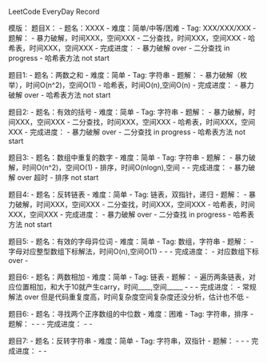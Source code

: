 LeetCode EveryDay
Record

模版：
题目X：
	- 题名：XXXX
	- 难度：简单/中等/困难
	- Tag: XXX/XXX/XXX
	- 题解：
		- 暴力破解，时间XXX，空间XXX
		- 二分查找，时间XXX，空间XXX
		- 哈希表，时间XXX，空间XXX 
	- 完成进度：
		- 暴力破解 over
		- 二分查找 in progress
		- 哈希表方法 not start

题目1:
	- 题名：两数之和
	- 难度：简单
	- Tag: 字符串
	- 题解：
		- 暴力破解（枚举），时间O(n^2)，空间O(1)
		- 哈希表，时间O(n),空间O(n) 
	- 完成进度：
		- 暴力破解 over
		- 哈希表方法 not start

题目2: 
	- 题名：有效的括号
	- 难度：简单
	- Tag: 字符串
	- 题解：
		- 暴力破解，时间XXX，空间XXX
		- 二分查找，时间XXX，空间XXX
		- 哈希表，时间XXX，空间XXX 
	- 完成进度：
		- 暴力破解 over
		- 二分查找 in progress
		- 哈希表方法 not start

题目3:
	- 题名：数组中重复的数字
	- 难度：简单
	- Tag: 字符串
	- 题解：
		- 暴力破解，时间O(n^2)，空间O(1)
		- 排序，时间O(nlogn),空间
		- 
	- 完成进度：
		- 暴力破解 over 超时
		- 排序 not start

题目4:
	- 题名：反转链表
	- 难度：简单
	- Tag: 链表，双指针，递归
	- 题解：
		- 暴力破解，时间XXX，空间XXX
		- 二分查找，时间XXX，空间XXX
		- 哈希表，时间XXX，空间XXX 
	- 完成进度：
		- 暴力破解 over
		- 二分查找 in progress
		- 哈希表方法 not start

题目5:
	- 题名：有效的字母异位词
	- 难度：简单
	- Tag: 数组，字符串
	- 题解：
		- 字母对应整型数组下标解法，时间O(n),空间O(1)
		- 
		- 
	- 完成进度：
		- 对应数组下标 over
		- 

题目6:
	- 题名：两数相加
	- 难度：简单
	- Tag: 链表
	- 题解：
		- 遍历两条链表，对应位置相加，和大于10就产生carry，时间____,空间_____
		- 
		- 
	- 完成进度：
		- 常规解法 over 但是代码重复度高，时间复杂度空间复杂度还没分析，估计也不低
		- 

题目6:
	- 题名：寻找两个正序数组的中位数
	- 难度：困难
	- Tag: 字符串，排序
	- 题解：
		-
		-
	- 完成进度：
		-
		- 

 题目7:
	- 题名：反转字符串
	- 难度：简单
	- Tag: 字符串，双指针
	- 题解：
		-
		- 
	- 完成进度：
		-
		- 	